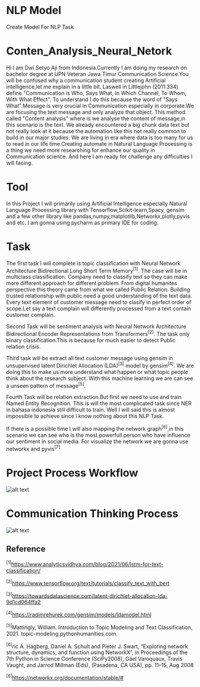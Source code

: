 # NLP Model
 
 Create Model For NLP Task

# Conten_Analysis_Neural_Netork
Hi I am Dwi Setyo Aji from Indonesia.Currently I am doing my research on bachelor degree at UPN Veteran Jawa Timur Communication Science.You will be confused why a communication student creating Artificial intelligence,let me explain in a little bit.
Laswell in Littlejohn (2011:334) define "Communication is Who, Says What, In Which Channel, To Whom, With What Effect".
To understand I do this because the word of "Says What".Message is very crucial in Communication especially in corporate.We are focusing the text message and only analyze that object. This method called "Content analysis" where is we analyse the content of message,in this scenario is the text. We already encountered
a big chunk data text but not really look at it because the automation like this not really common to build in our major studies.
We are living in era where data is too many for us to read in our life time.Creating automate in Natural Language Processing is a thing we need more researching for
enhance our quality in Communication science. And here I am ready for challenge any difficulties I will facing.
# Tool

In this Project I will primarily using Artificial Intelligence especially Natural Language Processing library with Tensorflow,Scikit-learn,Spacy,
gensim and a few other library like pandas,numpy,matplotlib,Networkx,plotly,pyvis and etc. I am gonna using pycharm as primary IDE for coding.

# Task


The first task I will complete is topic classification with Neural Network Architecture Bidirectional Long Short Term Memory<sup>[1]</sup>. The case will be in multiclass classification.
Company need to classify text so they can make more different approach for different problem. From digital humanites perspective this theory came from what we called Public Relation.
Building trusted relationship with public need a good understanding of the text data. Every text element of customer message need to clasify in perfect order
of scope.Let say a text complain will differently processed from a text contain customer complain.

Second Task will be sentiment analysis with Neural Network Architecture Bidirectional Encoder Representations from Transformers<sup>[2]</sup>. The task only binary classification.This is because
for much easier to detect Public relation crisis.

Third task will be extract all text customer message using gensim in unsupervised latent Dirichlet Allocation (LDA)<sup>[3]</sup> model by gensim<sup>[4]</sup>. We are doing this to make us more understand
what happen or what topic people think about the research subject. With this machine learning we are can see a unseen pattern of message<sup>[5]</sup>.

Fourth Task will be relation extraction.But first we need to use and train Named Entity Recognition. This is will the most complicated task since NER in bahasa indonesia still difficult to train. Well I will said this is almost impossible to achieve since i know nothing about this NLP Task.

 If there is a possible time I will also mapping the network graph<sup>[6]</sup>,in this scenario we can see who is the most powerfull person who have influence our sentiment in social media.
 For visualize the network we are gonna use networkx and pyvis<sup>[7]</sup>
 
 
 
 
 # Project Process Workflow
 
 
 
 
 ![alt text](https://github.com/dwissaaj/Content_Analysis_Neural_Network/blob/master/image/Data%20Mining.jpg)
 
 
 # Communication Thinking Process
 
 ![alt text](https://github.com/dwissaaj/Content_Analysis_Neural_Network/blob/master/image/Com-Pipeline.jpg)


## **Reference**


<sup>[1]</sup>https://www.analyticsvidhya.com/blog/2021/06/lstm-for-text-classification/


<sup>[2]</sup>https://www.tensorflow.org/text/tutorials/classify_text_with_bert


<sup>[3]</sup>https://towardsdatascience.com/latent-dirichlet-allocation-lda-9d1cd064ffa2


<sup>[4]</sup>https://radimrehurek.com/gensim/models/ldamodel.html


<sup>[5]</sup>Mattingly, William. Introduction to Topic Modeling and Text Classification, 2021. topic-modeling.pythonhumanities.com.


<sup>[6]</sup>ric A. Hagberg, Daniel A. Schult and Pieter J. Swart, “Exploring network structure, dynamics, and function using NetworkX”, in Proceedings of the 7th Python in Science Conference (SciPy2008), Gäel Varoquaux, Travis Vaught, and Jarrod Millman (Eds), (Pasadena, CA USA), pp. 11–15, Aug 2008


<sup>[6]</sup>https://networkx.org/documentation/stable/#


